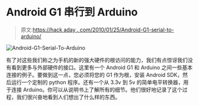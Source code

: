 # Android G1 串行到 Arduino

> 原文:[https://hack aday . com/2010/01/25/Android-G1-serial-to-arduino/](https://hackaday.com/2010/01/25/android-g1-serial-to-arduino/)

![](../Images/3ac4f7907130f7252889c04a5753d6e0.png "Android-G1-Serial-To-Arduino")

有了对这些我们称之为手机的新的强大硬件的根访问的能力，我们有点惊讶我们没有看到更多与外部硬件的接口。这里有一个 Android G1 和 Arduino 之间一些基本连接的例子。要做到这一点，您必须将您的 G1 作为根，安装 Android SDK，然后运行一个定制的 python 程序。还有一个从 3.3v 到 5v 的简单电平转换器，用于连接 Arduino。你可以从说明书上了解所有的细节。他们很好地记录了这个过程，我们很兴奋地看到人们想出了什么样的东西。